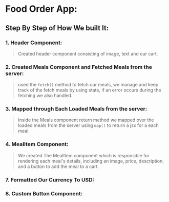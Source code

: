 # Food Order App:
## Step By Step of How We built It:

### 1. Header Component:
> Created header component consisting of image, text and our cart.
### 2. Created Meals Component and Fetched Meals from the server:
> used the ```fetch()``` method to fetch our meals, we manage and keep track of the fetch meals by using state, if an error occurs during the fetching we also handled.
### 3. Mapped through Each Loaded Meals from the server:
> Inside the Meals component return method we mapped over the loaded meals from the server using ```map()``` to return a jsx for a each meal.   
### 4. MealItem Component:
> We created The MealItem component which is responsible for rendering each meal's details, including an image, price, description, and a button to add the meal to a cart.
### 7. Formatted Our Currency To USD:
### 8. Custom Button Component:
